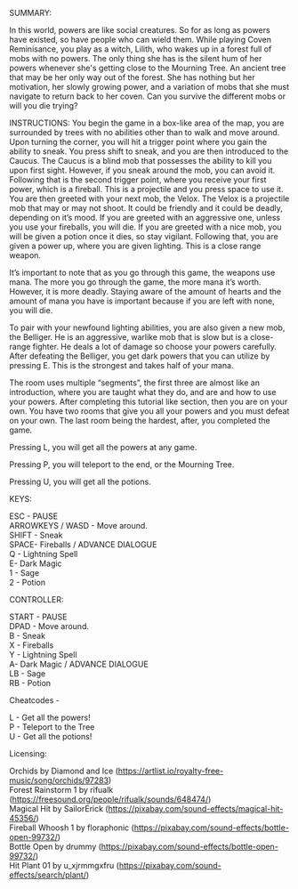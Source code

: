 SUMMARY: 

In this world, powers are like social creatures. So for as long as powers have existed, so have people who can wield them. While playing Coven Reminisance, you play as a witch, Lilith, who wakes up in a forest full of mobs with no powers. The only thing she has is the silent hum of her powers whenever she's getting close to the Mourning Tree. An ancient tree that may be her only way out of the forest. She has nothing but her motivation, her slowly growing power, and a variation of mobs that she must navigate to return back to her coven. Can you survive the different mobs or will you die trying?

INSTRUCTIONS:
You begin the game in a box-like area of the map, you are surrounded by trees with no abilities other than to walk and move around. Upon turning the corner, you will hit a trigger point where you gain the ability to sneak. You press shift to sneak, and you are then introduced to the Caucus. The Caucus is a blind mob that possesses the ability to kill you upon first sight. However, if you sneak around the mob, you can avoid it. Following that is the second trigger point, where you receive your first power, which is a fireball. This is a projectile and you press space to use it. You are then greeted with your next mob, the Velox. The Velox is a projectile mob that may or may not shoot. It could be friendly and it could be deadly, depending on it’s mood. If you are greeted with an aggressive one, unless you use your fireballs, you will die. If you are greeted with a nice mob, you will be given a potion once it dies, so stay vigilant. Following that, you are given a power up, where you are given lighting. This is a close range weapon. 

It’s important to note that as you go through this game, the weapons use mana. The more you go through the game, the more mana it’s worth. However, it is more deadly. Staying aware of the amount of hearts and the amount of mana you have is important because if you are left with none, you will die. 

To pair with your newfound lighting abilities, you are also given a new mob, the Belliger. He is an aggressive, warlike mob that is slow but is a close-range fighter. He deals a lot of damage so choose your powers carefully. After defeating the Belliger, you get dark powers that you can utilize by pressing E. This is the strongest and takes half of your mana.

The room uses multiple “segments”, the first three are almost like an introduction, where you are taught what they do, and are and how to use your powers. After completing this tutorial like section, then you are on your own. You have two rooms that give you all your powers and you must defeat on your own. The last room being the hardest, after, you completed the game.


Pressing L, you will get all the powers at any game.

Pressing P, you will teleport to the end, or the Mourning Tree.

Pressing U, you will get all the potions.

KEYS:

ESC - PAUSE <br />
ARROWKEYS / WASD - Move around. <br />
SHIFT - Sneak <br />
SPACE- Fireballs / ADVANCE DIALOGUE <br />
Q - Lightning Spell <br />
E- Dark Magic <br />
1 - Sage <br />
2 - Potion <br />

CONTROLLER:

START - PAUSE <br />
DPAD - Move around. <br />
B - Sneak <br />
X - Fireballs <br />
Y - Lightning Spell <br />
A- Dark Magic / ADVANCE DIALOGUE <br />
LB - Sage <br />
RB - Potion <br />


Cheatcodes - 

L - Get all the powers! <br />
P - Teleport to the Tree <br />
U - Get all the potions! <br />


Licensing: 

Orchids by Diamond and Ice (https://artlist.io/royalty-free-music/song/orchids/97283) <br />
Forest Rainstorm 1 by rifualk (https://freesound.org/people/rifualk/sounds/648474/) <br />
Magical Hit by SailorErick (https://pixabay.com/sound-effects/magical-hit-45356/) <br />
Fireball Whoosh 1 by floraphonic (https://pixabay.com/sound-effects/bottle-open-99732/) <br />
Bottle Open by drummy (https://pixabay.com/sound-effects/bottle-open-99732/) <br />
Hit Plant 01 by u_xjrmmgxfru (https://pixabay.com/sound-effects/search/plant/) <br />
